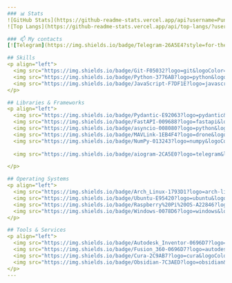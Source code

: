 ```yaml
---
### 📊 Stats
![GitHub Stats](https://github-readme-stats.vercel.app/api?username=PunkNaPrekole&show_icons=true&theme=dark)
![Top Langs](https://github-readme-stats.vercel.app/api/top-langs/?username=PunkNaPrekole&layout=compact&theme=dark)

### 📫 My contacts
[![Telegram](https://img.shields.io/badge/Telegram-26A5E4?style=for-the-badge&logo=telegram&logoColor=white)](https://t.me/punk_na_prekole)  [![Gmail](https://img.shields.io/badge/Email-D14836?style=for-the-badge&logo=gmail&logoColor=white)](mailto:roman.lazarev.34@gmail.com)

## Skills
<p align="left">
  <img src="https://img.shields.io/badge/Git-F05032?logo=git&logoColor=white" alt="Git">
  <img src="https://img.shields.io/badge/Python-3776AB?logo=python&logoColor=white" alt="Python">
  <img src="https://img.shields.io/badge/JavaScript-F7DF1E?logo=javascript&logoColor=black" alt="JavaScript">
</p>

## Libraries & Frameworks
<p align="left">
  <img src="https://img.shields.io/badge/Pydantic-E92063?logo=pydantic&logoColor=white" alt="Pydantic">
  <img src="https://img.shields.io/badge/FastAPI-009688?logo=fastapi&logoColor=white" alt="FastAPI">
  <img src="https://img.shields.io/badge/asyncio-008080?logo=python&logoColor=white" alt="asyncio">
  <img src="https://img.shields.io/badge/MAVLink-1EB4F4?logo=drone&logoColor=white" alt="MAVLink">
  <img src="https://img.shields.io/badge/NumPy-013243?logo=numpy&logoColor=white" alt="NumPy">
  
  <img src="https://img.shields.io/badge/aiogram-2CA5E0?logo=telegram&logoColor=white" alt="aiogram">

</p>

## Operating Systems
<p align="left">
  <img src="https://img.shields.io/badge/Arch_Linux-1793D1?logo=arch-linux&logoColor=white" alt="Arch Linux">
  <img src="https://img.shields.io/badge/Ubuntu-E95420?logo=ubuntu&logoColor=white" alt="Ubuntu">
  <img src="https://img.shields.io/badge/Raspberry%20Pi%20OS-A22846?logo=raspberrypi&logoColor=white" alt="Raspberry Pi OS">
  <img src="https://img.shields.io/badge/Windows-0078D6?logo=windows&logoColor=white" alt="Windows">
</p>

## Tools & Services
<p align="left">
  <img src="https://img.shields.io/badge/Autodesk_Inventor-0696D7?logo=autodesk&logoColor=white" alt="Autodesk Inventor">
  <img src="https://img.shields.io/badge/Fusion_360-0696D7?logo=autodesk&logoColor=white" alt="Fusion 360">
  <img src="https://img.shields.io/badge/Cura-2C9AB7?logo=cura&logoColor=white" alt="Cura">
  <img src="https://img.shields.io/badge/Obsidian-7C3AED?logo=obsidian&logoColor=white" alt="Obsidian">
</p>
---
```

